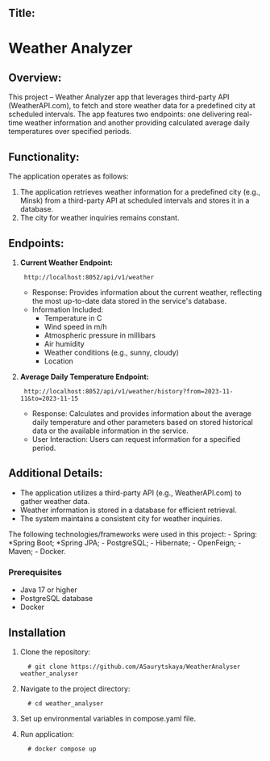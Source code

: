 
## Title: 
# Weather Analyzer

## Overview:

This project – Weather Analyzer app that leverages third-party API (WeatherAPI.com), to fetch and store weather data for a predefined city at scheduled intervals. The app features two endpoints: one delivering real-time weather information and another providing calculated average daily temperatures over specified periods.

## Functionality:

The application operates as follows:

1. The application retrieves weather information for a predefined city (e.g., Minsk) from a third-party API at scheduled intervals and stores it in a database.
2. The city for weather inquiries remains constant.

## Endpoints:

1. **Current Weather Endpoint:**
    
        http://localhost:8052/api/v1/weather

    - Response: Provides information about the current weather, reflecting the most up-to-date data stored in the service's database.
    - Information Included:
        - Temperature in C
        - Wind speed in m/h
        - Atmospheric pressure in  millibars
        - Air humidity
        - Weather conditions (e.g., sunny, cloudy)
        - Location

2. **Average Daily Temperature Endpoint:**

        http://localhost:8052/api/v1/weather/history?from=2023-11-11&to=2023-11-15

    - Response: Calculates and provides information about the average daily temperature and other parameters based on stored historical data or the available information in the service.
    - User Interaction: Users can request information for a specified period. 

## Additional Details:

- The application utilizes a third-party API (e.g., WeatherAPI.com) to gather weather data.
- Weather information is stored in a database for efficient retrieval.
- The system maintains a consistent city for weather inquiries.

The following technologies/frameworks were used in this project:
        - Spring:
            *Spring Boot;
            *Spring JPA;
        - PostgreSQL;
        - Hibernate;
        - OpenFeign; 
        - Maven;
        - Docker.

### Prerequisites

- Java 17 or higher
- PostgreSQL database
- Docker

## Installation

1. Clone the repository:

         # git clone https://github.com/ASaurytskaya/WeatherAnalyser weather_analyser
2. Navigate to the project directory: 

         # cd weather_analyser
3. Set up environmental  variables in compose.yaml file.
4. Run application: 

         # docker compose up
 
